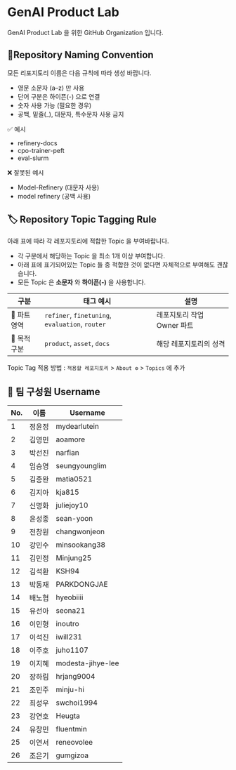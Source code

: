# GenAI Product Lab
GenAI Product Lab 을 위한 GitHub Organization 입니다.
  

## 📝Repository Naming Convention
모든 리포지토리 이름은 다음 규칙에 따라 생성 바랍니다.
- 영문 소문자 (a–z) 만 사용
- 단어 구분은 하이픈(-) 으로 연결
- 숫자 사용 가능 (필요한 경우)
- 공백, 밑줄(_), 대문자, 특수문자 사용 금지

✅ 예시
- refinery-docs
- cpo-trainer-peft
- eval-slurm

❌ 잘못된 예시
- Model-Refinery (대문자 사용)
- model refinery (공백 사용)

## 🏷 Repository Topic Tagging Rule
아래 표에 따라 각 레포지토리에 적합한 Topic 을 부여바랍니다.
- 각 구분에서 해당하는 Topic 을 최소 1개 이상 부여합니다.
- 아래 표에 표기되어있는 Topic 들 중 적합한 것이 없다면 자체적으로 부여해도 괜찮습니다.
- 모든 Topic 은 **소문자** 와 **하이픈(-)** 을 사용합니다.

| 구분       | 태그 예시                       | 설명 |
|------------|----------------------------------|------|
| 🏢 파트 영역 | `refiner`, `finetuning`, `evaluation`, `router` | 레포지토리 작업 Owner 파트 |
| 📌 목적 구분 | `product`, `asset`, `docs` | 해당 레포지토리의 성격 |

Topic Tag 적용 방법 : `적용할 레포지토리` > `About ⚙` > `Topics` 에 추가


## 👥 팀 구성원 Username


|No.|이름   |Username           | 
|---|------|-------------------|
|1  |정윤정 |mydearlutein       |
|2	|김영민	|aoamore            |
|3	|박선진	|narfian            |
|4	|임승영	|seungyounglim      |
|5	|김종완	|matia0521          |
|6	|김지아	|kja815             |
|7	|신명화	|juliejoy10         |
|8	|윤성종	|sean-yoon          |
|9	|전창원	|changwonjeon       |
|10	|강민수	|minsookang38       |
|11	|김민정	|Minjung25          |
|12	|김석환	|KSH94              |
|13	|박동재	|PARKDONGJAE        |
|14	|배노협	|hyeobiiii          |
|15	|유선아	|seona21            |
|16	|이민형	|inoutro            |
|17	|이석진	|iwill231           |
|18	|이주호	|juho1107           |
|19	|이지혜	|modesta-jihye-lee  |
|20	|장하림	|hrjang9004         |
|21	|조민주	|minju-hi           |
|22	|최성우	|swchoi1994         |
|23	|강연호	|Heugta             |
|24	|유창민	|fluentmin          |
|25	|이연서	|reneovolee         |
|26	|조은기	|gumgizoa           |



